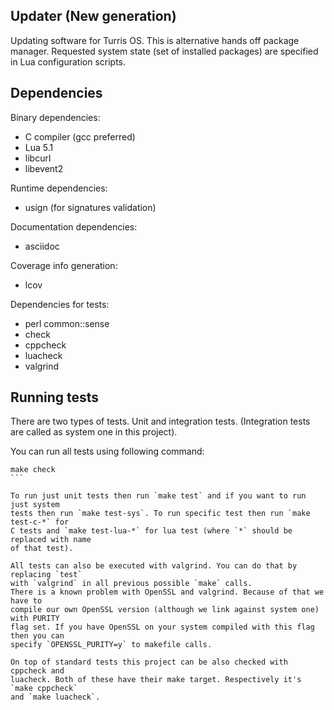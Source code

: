 Updater (New generation)
------------------------
Updating software for Turris OS. This is alternative hands off package manager.
Requested system state (set of installed packages) are specified in Lua
configuration scripts.

Dependencies
------------
Binary dependencies:
* C compiler (gcc preferred)
* Lua 5.1
* libcurl
* libevent2

Runtime dependencies:
* usign (for signatures validation)

Documentation dependencies:
* asciidoc

Coverage info generation:
* lcov

Dependencies for tests:
* perl common::sense
* check
* cppcheck
* luacheck
* valgrind

Running tests
-------------
There are two types of tests. Unit and integration tests. (Integration tests are
called as system one in this project).

You can run all tests using following command:
````
make check
```

To run just unit tests then run `make test` and if you want to run just system
tests then run `make test-sys`. To run specific test then run `make test-c-*` for
C tests and `make test-lua-*` for lua test (where `*` should be replaced with name
of that test).

All tests can also be executed with valgrind. You can do that by replacing `test`
with `valgrind` in all previous possible `make` calls.
There is a known problem with OpenSSL and valgrind. Because of that we have to
compile our own OpenSSL version (although we link against system one) with PURITY
flag set. If you have OpenSSL on your system compiled with this flag then you can
specify `OPENSSL_PURITY=y` to makefile calls.

On top of standard tests this project can be also checked with cppcheck and
luacheck. Both of these have their make target. Respectively it's `make cppcheck`
and `make luacheck`.
